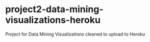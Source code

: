 # project2-data-mining-visualizations-heroku
Project for Data Mining Visualizations cleaned to upload to Heroku
